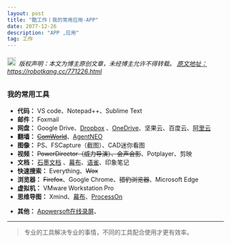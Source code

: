 ```yaml
---
layout: post
title: "酷工作丨我的常用应用-APP"
date: 2077-12-26 
description: "APP ,应用"
tag: 工作
---   
```


<h6><img src="https://robotkang-1257995526.cos.ap-chengdu.myqcloud.com/icon/copyright.png" alt="copyright" style="display:inline;margin-bottom: -5px;" width="20" height="20"> 版权声明：本文为博主原创文章，未经博主允许不得转载。
<a target="_blank" href="https://robotkang.cc/771226.html">原文地址：https://robotkang.cc/771226.html </a>
</h6>

<h3>我的常用工具</h3>          

- **代码：** VS code、Notepad++、Sublime Text
- **邮件：** Foxmail
- **网盘：** Google Drive、<a href="https://db.tt/jScaPxjzYr" target="_blank">Dropbox</a> 、<a href="https://onedrive.live.com?invref=893d49237b679666&invscr=90" target="_blank">OneDrive</a>、坚果云、百度云、<a href="https://pages.aliyundrive.com/mobile-page/web/beinvited.html?code=85356d4" target="_blank">阿里云</a>
- **翻墙：** ~~<a href="https://p.comworld.club/?aff=Q" target="_blank">ComWorld</a>~~、<a href="https://agneo.co/?rc=rxzyuip5" target="_blank">AgentNEO</a>
- **图像：** PS、FSCapture（截图）、CAD迷你看图
- **视频：** ~~PowerDirector（威力导演）、会声会影~~、Potplayer、剪映
- **文档：** <a href="https://shimo.im/?inviterid=6673547&invitername=%E4%BA%A2%E5%BF%97%E5%86%9B" target="_blank">石墨文档</a> 、<a href="https://mubu.com/inv/1620550" target="_blank">幕布</a>、<a href="https://www.yuque.com/login?platform=wechat&inviteToken=357df65e3061673e3b03a080fade2e496fdeafdc91a68970bdbd8d072de3064c" target="_blank">语雀</a>、印象笔记
- **快速搜索：** Everything、~~Wox~~
- **浏览器：** ~~Firefox~~、Google Chrome、~~猎豹浏览器~~、Microsoft Edge
- **虚拟机：** VMware Workstation Pro
- **思维导图：** Xmind、<a href="https://mubu.com/inv/1620550" target="_blank">幕布</a>、<a href="https://www.processon.com/i/5c19ca49e4b0e83682e60aef" target="_blank">ProcessOn</a>

<p></p>


- **其他：** <a href="https://www.apowersoft.cn/free-online-screen-recorder" target="_blank">Apowersoft在线录屏</a>、


           
----------
>  专业的工具解决专业的事情，不同的工具配合使用才更有效率。




  
